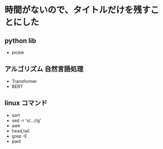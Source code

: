 # 時間がないので、タイトルだけを残すことにした
## python lib
* pickle
## アルゴリズム 自然言語処理
* Transformer
* BERT
## linux コマンド
* sort
* sed -r 's/...//g'
* awk
* head,tail
* grep -E
* pwd
